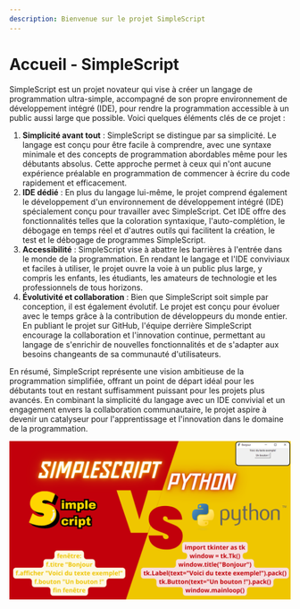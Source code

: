 ```yaml
---
description: Bienvenue sur le projet SimpleScript
---
```


# Accueil - SimpleScript

SimpleScript est un projet novateur qui vise à créer un langage de programmation ultra-simple, accompagné de son propre environnement de développement intégré (IDE), pour rendre la programmation accessible à un public aussi large que possible. Voici quelques éléments clés de ce projet :

1. **Simplicité avant tout** : SimpleScript se distingue par sa simplicité. Le langage est conçu pour être facile à comprendre, avec une syntaxe minimale et des concepts de programmation abordables même pour les débutants absolus. Cette approche permet à ceux qui n'ont aucune expérience préalable en programmation de commencer à écrire du code rapidement et efficacement.
2. **IDE dédié** : En plus du langage lui-même, le projet comprend également le développement d'un environnement de développement intégré (IDE) spécialement conçu pour travailler avec SimpleScript. Cet IDE offre des fonctionnalités telles que la coloration syntaxique, l'auto-complétion, le débogage en temps réel et d'autres outils qui facilitent la création, le test et le débogage de programmes SimpleScript.
3. **Accessibilité** : SimpleScript vise à abattre les barrières à l'entrée dans le monde de la programmation. En rendant le langage et l'IDE conviviaux et faciles à utiliser, le projet ouvre la voie à un public plus large, y compris les enfants, les étudiants, les amateurs de technologie et les professionnels de tous horizons.
4. **Évolutivité et collaboration** : Bien que SimpleScript soit simple par conception, il est également évolutif. Le projet est conçu pour évoluer avec le temps grâce à la contribution de développeurs du monde entier. En publiant le projet sur GitHub, l'équipe derrière SimpleScript encourage la collaboration et l'innovation continue, permettant au langage de s'enrichir de nouvelles fonctionnalités et de s'adapter aux besoins changeants de sa communauté d'utilisateurs.

En résumé, SimpleScript représente une vision ambitieuse de la programmation simplifiée, offrant un point de départ idéal pour les débutants tout en restant suffisamment puissant pour les projets plus avancés. En combinant la simplicité du langage avec un IDE convivial et un engagement envers la collaboration communautaire, le projet aspire à devenir un catalyseur pour l'apprentissage et l'innovation dans le domaine de la programmation.

![Comparaison SimpleScript vs Python](Simplescriptvspython.png)
